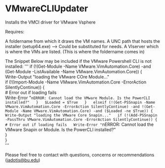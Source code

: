 # VMwareCLIUpdater
Installs the VMCI driver for VMware Vsphere

Requires:

A foldername from which it draws the VM names. 
A UNC path that hosts the installer (setup64.exe) --> Could be substituted for needs.
A VIserver which is where the VMs are listed. (This is where the foldername comes in)

The Snippet Below may be included if the VMware Powershell CLI is not installed:
'''
if (!(Get-Module -Name VMware.VimAutomation.Core) -and (Get-Module -ListAvailable -Name VMware.VimAutomation.Core)) {  
    Write-Output "loading the VMware COre Module..."  
    if (!(Import-Module -Name VMware.VimAutomation.Core -ErrorAction SilentlyContinue)) {  
        # Error out if loading fails  
        Write-Error "`nERROR: Cannot load the VMware Module. Is the PowerCLI installed?"  
     }  
    $Loaded = $True  
    }  
    elseif (!(Get-PSSnapin -Name VMware.VimAutomation.Core -ErrorAction SilentlyContinue) -and !(Get-Module -Name VMware.VimAutomation.Core) -and ($Loaded -ne $True)) {  
        Write-Output "loading the VMware Core Snapin..."  
     if (!(Add-PSSnapin -PassThru VMware.VimAutomation.Core -ErrorAction SilentlyContinue)) {  
     # Error out if loading fails  
     Write-Error "`nERROR: Cannot load the VMware Snapin or Module. Is the PowerCLI installed?"  
     }  
    }  
'''

Please feel free to contact with questions, concerns or recommendations (jadotis@bu.edu)
